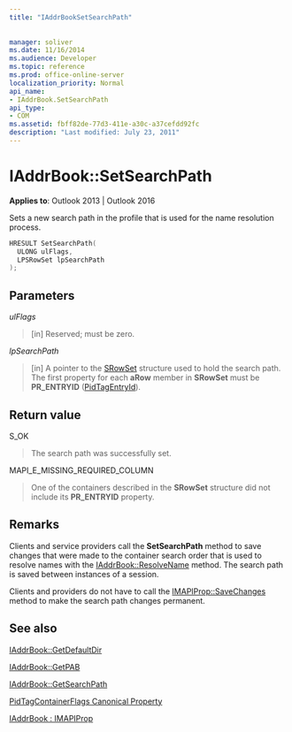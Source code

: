 ```yaml
---
title: "IAddrBookSetSearchPath"
 
 
manager: soliver
ms.date: 11/16/2014
ms.audience: Developer
ms.topic: reference
ms.prod: office-online-server
localization_priority: Normal
api_name:
- IAddrBook.SetSearchPath
api_type:
- COM
ms.assetid: fbff82de-77d3-411e-a30c-a37cefdd92fc
description: "Last modified: July 23, 2011"
---
```


# IAddrBook::SetSearchPath

  
  
**Applies to**: Outlook 2013 | Outlook 2016 
  
Sets a new search path in the profile that is used for the name resolution process. 
  
```cpp
HRESULT SetSearchPath(
  ULONG ulFlags,
  LPSRowSet lpSearchPath
);
```

## Parameters

 _ulFlags_
  
> [in] Reserved; must be zero.
    
 _lpSearchPath_
  
> [in] A pointer to the [SRowSet](srowset.md) structure used to hold the search path. The first property for each **aRow** member in **SRowSet** must be **PR_ENTRYID** ([PidTagEntryId](pidtagentryid-canonical-property.md)).
    
## Return value

S_OK 
  
> The search path was successfully set.
    
MAPI_E_MISSING_REQUIRED_COLUMN 
  
> One of the containers described in the **SRowSet** structure did not include its **PR_ENTRYID** property. 
    
## Remarks

Clients and service providers call the **SetSearchPath** method to save changes that were made to the container search order that is used to resolve names with the [IAddrBook::ResolveName](iaddrbook-resolvename.md) method. The search path is saved between instances of a session. 
  
Clients and providers do not have to call the [IMAPIProp::SaveChanges](imapiprop-savechanges.md) method to make the search path changes permanent. 
  
## See also



[IAddrBook::GetDefaultDir](iaddrbook-getdefaultdir.md)
  
[IAddrBook::GetPAB](iaddrbook-getpab.md)
  
[IAddrBook::GetSearchPath](iaddrbook-getsearchpath.md)
  
[PidTagContainerFlags Canonical Property](pidtagcontainerflags-canonical-property.md)
  
[IAddrBook : IMAPIProp](iaddrbookimapiprop.md)


